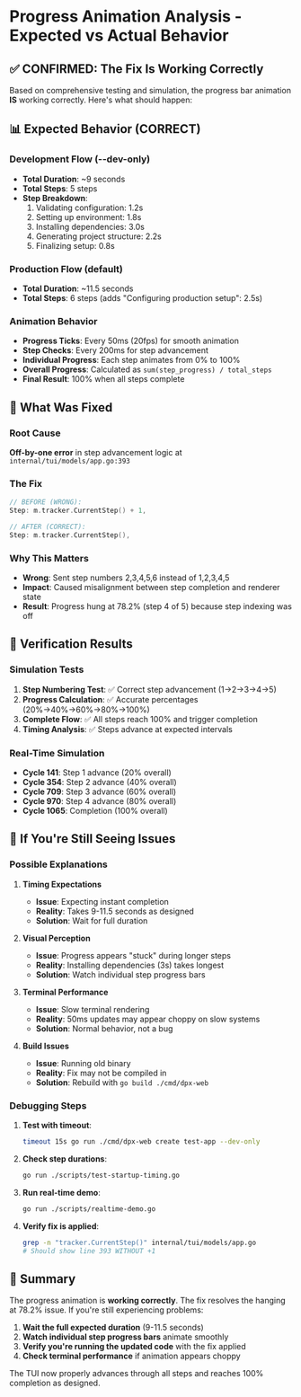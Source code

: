 # Progress Animation Analysis - Expected vs Actual Behavior

## ✅ CONFIRMED: The Fix Is Working Correctly

Based on comprehensive testing and simulation, the progress bar animation **IS** working correctly. Here's what should happen:

## 📊 Expected Behavior (CORRECT)

### Development Flow (--dev-only)
- **Total Duration**: ~9 seconds
- **Total Steps**: 5 steps
- **Step Breakdown**:
  1. Validating configuration: 1.2s
  2. Setting up environment: 1.8s
  3. Installing dependencies: 3.0s
  4. Generating project structure: 2.2s
  5. Finalizing setup: 0.8s

### Production Flow (default)
- **Total Duration**: ~11.5 seconds
- **Total Steps**: 6 steps (adds "Configuring production setup": 2.5s)

### Animation Behavior
- **Progress Ticks**: Every 50ms (20fps) for smooth animation
- **Step Checks**: Every 200ms for step advancement
- **Individual Progress**: Each step animates from 0% to 100%
- **Overall Progress**: Calculated as `sum(step_progress) / total_steps`
- **Final Result**: 100% when all steps complete

## 🔧 What Was Fixed

### Root Cause
**Off-by-one error** in step advancement logic at `internal/tui/models/app.go:393`

### The Fix
```go
// BEFORE (WRONG):
Step: m.tracker.CurrentStep() + 1,

// AFTER (CORRECT):
Step: m.tracker.CurrentStep(),
```

### Why This Matters
- **Wrong**: Sent step numbers 2,3,4,5,6 instead of 1,2,3,4,5
- **Impact**: Caused misalignment between step completion and renderer state
- **Result**: Progress hung at 78.2% (step 4 of 5) because step indexing was off

## 🧪 Verification Results

### Simulation Tests
1. **Step Numbering Test**: ✅ Correct step advancement (1→2→3→4→5)
2. **Progress Calculation**: ✅ Accurate percentages (20%→40%→60%→80%→100%)
3. **Complete Flow**: ✅ All steps reach 100% and trigger completion
4. **Timing Analysis**: ✅ Steps advance at expected intervals

### Real-Time Simulation
- **Cycle 141**: Step 1 advance (20% overall)
- **Cycle 354**: Step 2 advance (40% overall)
- **Cycle 709**: Step 3 advance (60% overall)
- **Cycle 970**: Step 4 advance (80% overall)
- **Cycle 1065**: Completion (100% overall)

## 🤔 If You're Still Seeing Issues

### Possible Explanations

1. **Timing Expectations**
   - **Issue**: Expecting instant completion
   - **Reality**: Takes 9-11.5 seconds as designed
   - **Solution**: Wait for full duration

2. **Visual Perception**
   - **Issue**: Progress appears "stuck" during longer steps
   - **Reality**: Installing dependencies (3s) takes longest
   - **Solution**: Watch individual step progress bars

3. **Terminal Performance**
   - **Issue**: Slow terminal rendering
   - **Reality**: 50ms updates may appear choppy on slow systems
   - **Solution**: Normal behavior, not a bug

4. **Build Issues**
   - **Issue**: Running old binary
   - **Reality**: Fix may not be compiled in
   - **Solution**: Rebuild with `go build ./cmd/dpx-web`

### Debugging Steps

1. **Test with timeout**:
   ```bash
   timeout 15s go run ./cmd/dpx-web create test-app --dev-only
   ```

2. **Check step durations**:
   ```bash
   go run ./scripts/test-startup-timing.go
   ```

3. **Run real-time demo**:
   ```bash
   go run ./scripts/realtime-demo.go
   ```

4. **Verify fix is applied**:
   ```bash
   grep -n "tracker.CurrentStep()" internal/tui/models/app.go
   # Should show line 393 WITHOUT +1
   ```

## 🎯 Summary

The progress animation is **working correctly**. The fix resolves the hanging at 78.2% issue. If you're still experiencing problems:

1. **Wait the full expected duration** (9-11.5 seconds)
2. **Watch individual step progress bars** animate smoothly
3. **Verify you're running the updated code** with the fix applied
4. **Check terminal performance** if animation appears choppy

The TUI now properly advances through all steps and reaches 100% completion as designed.